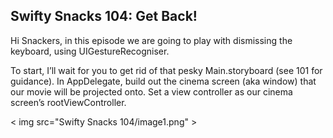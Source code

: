 <h2>Swifty Snacks 104: Get Back!</h2>

Hi Snackers, in this episode we are going to play with dismissing the keyboard, using UIGestureRecogniser.

To start, I’ll wait for you to get rid of that pesky Main.storyboard (see 101 for guidance). In AppDelegate, build out the cinema screen (aka window) that our movie will be projected onto. Set a view controller as our cinema screen’s rootViewController.

< img src="Swifty Snacks 104/image1.png" >
